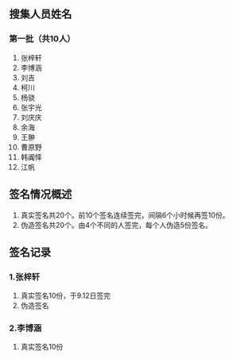 
## 搜集人员姓名
### 第一批（共10人）
1. 张梓轩
2. 李博涵
3. 刘吉
4. 柯川
5. 杨骁
6. 张宇光
7. 刘庆庆
8. 余海
7. 王翀
8. 曹原野
9. 韩阗怿
10. 江帆

## 签名情况概述
1. 真实签名共20个。前10个签名连续签完，间隔6个小时候再签10份。
2. 伪造签名共20个。由4个不同的人签完，每个人伪造5份签名。

## 签名记录
### 1.张梓轩
1. 真实签名10份，于9.12日签完
2. 伪造签名

### 2.李博涵
1. 真实签名10份
